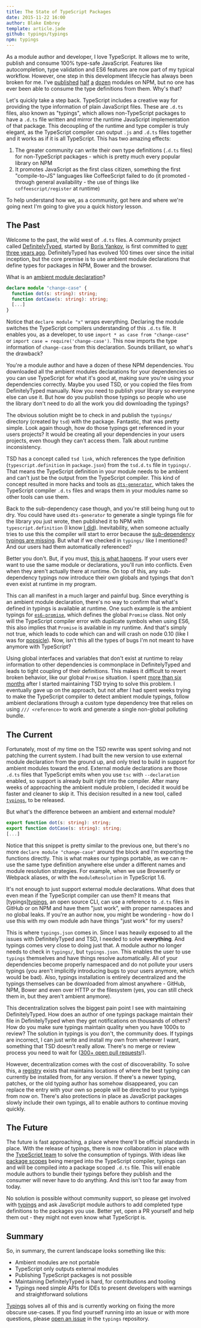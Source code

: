 ```yaml
---
title: The State of TypeScript Packages
date: 2015-11-22 16:00
author: Blake Embrey
template: article.jade
github: typings/typings
npm: typings
---
```


As a module author and developer, I love TypeScript. It allows me to write, publish and consume 100% type-safe JavaScript. Features like autocompletion, type validation and ES6 features are now part of my typical workflow. However, one step in this development lifecycle has always been broken for me. I've [published](https://github.com/blakeembrey/popsicle) [half](https://github.com/TypeStrong/tsconfig) [a](https://github.com/blakeembrey/free-style) [dozen](https://github.com/TypeStrong/ts-node) modules on NPM, but no one has ever been able to consume the type definitions from them. Why's that?

Let's quickly take a step back. TypeScript includes a creative way for providing the type information of plain JavaScript files. These are `.d.ts` files, also known as "typings", which allows non-TypeScript packages to have a `.d.ts` file written and mirror the runtime JavaScript implementation of that package. This decoupling of the runtime and type compiler is truly elegant, as the TypeScript compiler can output `.js` and `.d.ts` files together and it works as if it is all TypeScript. This has two amazing effects:

1. The greater community can write their own type definitions (`.d.ts` files) for non-TypeScript packages - which is pretty much every popular library on NPM
2. It promotes JavaScript as the first class citizen, something the first "compile-to-JS" languages like CoffeeScript failed to do (it promoted - through general availability - the use of things like `coffeescript/register` at runtime)

To help understand how we, as a community, got here and where we're going next I'm going to give you a quick history lesson.

## The Past

Welcome to the past, the wild west of `.d.ts` files. A community project called [DefinitelyTyped](https://github.com/DefinitelyTyped/DefinitelyTyped), started by [Boris Yankov](https://github.com/borisyankov), is first committed to [over three years ago](https://github.com/DefinitelyTyped/DefinitelyTyped/commit/647369a322be470d84f8d226e297267a7d1a0796). DefinitelyTyped has evolved 100 times over since the initial inception, but the core premise is to use ambient module declarations that define types for packages in NPM, Bower and the browser.

What is an [ambient module declaration](https://github.com/DefinitelyTyped/DefinitelyTyped/blob/master/change-case/change-case.d.ts)?

```ts
declare module "change-case" {
  function dot(s: string): string;
  function dotCase(s: string): string;
  [...]
}
```

Notice that `declare module "x"` wraps everything. Declaring the module switches the TypeScript compilers understanding of this `.d.ts` file. It enables you, as a developer, to use `import * as case from "change-case"` or `import case = require('change-case')`. This now imports the type information of `change-case` from this declaration. Sounds brilliant, so what's the drawback?

You're a module author and have a dozen of these NPM dependencies. You downloaded all the ambient modules declarations for your dependencies so you can use TypeScript for what it's good at, making sure you're using your dependencies correctly. Maybe you used TSD, or you copied the files from DefinitelyTyped manually. Now you need to publish your library so everyone else can use it. But how do you publish those typings so people who use the library don't need to do all the work you did downloading the typings?

The obvious solution might be to check in and publish the `typings/` directory (created by `tsd`) with the package. Fantastic, that was pretty simple. Look again though, how do those typings get referenced in your users projects? It would be creating all your dependencies in your users projects, even though they can't access them. Talk about runtime inconsistency.

TSD has a concept called `tsd link`, which references the type definition (`typescript.definition` in `package.json`) from the `tsd.d.ts` file in `typings/`. That means the TypeScript definition in your module needs to be ambient and can't just be the output from the TypeScript compiler. This kind of concept resulted in more hacks and tools as [`dts-generator`](https://github.com/SitePen/dts-generator), which takes the TypeScript compiler `.d.ts` files and wraps them in your modules name so other tools can use them.

Back to the sub-dependency case though, and you're still being hung out to dry. You could have used `dts-generator` to generate a single typings file for the library you just wrote, then published it to NPM with `typescript.definition` (I know [I did](https://github.com/TypeStrong/tsconfig/blob/61bc0ba5997de50432e92d24942cf9d9821f23df/package.json#L6-L8)). Inevitability, when someone actually tries to use this the compiler will start to error because the [sub-dependency typings are missing](https://github.com/TypeStrong/atom-typescript/issues/682). But what if we checked in `typings/` like I mentioned? And our users had them automatically referenced?

Better you don't. But, if you must, [this is what happens](https://github.com/angular/angular/issues/5395). If your users ever want to use the same module or declarations, you'll run into conflicts. Even when they aren't actually there at runtime. On top of this, any sub-dependency typings now introduce their own globals and typings that don't even exist at runtime in my program.

This can all manifest in a much larger and painful bug. Since everything is an ambient module declaration, there's no way to confirm that what's defined in typings is available at runtime. One such example is the ambient typings for [`es6-promise`](https://github.com/DefinitelyTyped/DefinitelyTyped/blob/master/es6-promise/es6-promise.d.ts), which defines the global `Promise` class. Not only will the TypeScript compiler error with duplicate symbols when using ES6, this also implies that `Promise` is available in my runtime. And that's simply not true, which leads to code which can and will crash on node 0.10 (like I was for [popsicle](https://travis-ci.org/blakeembrey/popsicle/jobs/88018081#L316)). Now, isn't this all the types of bugs I'm not meant to have anymore with TypeScript?

Using global interfaces and variables that don't exist at runtime to relay information to other dependencies is commonplace in DefinitelyTyped and leads to tight coupling of their definitions. This makes it difficult to revert broken behavior, like our global `Promise` situation. I spent [more than six months](https://github.com/DefinitelyTyped/tsd/issues/150) after I started maintaining TSD trying to solve this problem. I eventually gave up on the approach, but not after I had spent weeks trying to make the TypeScript compiler to detect ambient module typings, follow ambient declarations through a custom type dependency tree that relies on using `/// <reference>` to work and generate a single non-global polluting bundle.

## The Current

Fortunately, most of my time on the TSD rewrite was spent solving and not patching the current system. I had built the new version to use external module declaration from the ground up, and only tried to build in support for ambient modules toward the end. External module declarations are those `.d.ts` files that TypeScript emits when you use `tsc` with `--declaration` enabled, so support is already built right into the compiler. After many weeks of approaching the ambient module problem, I decided it would be faster and cleaner to skip it. This decision resulted in a new tool, called [`typings`](https://github.com/typings/typings), to be released.

But what's the difference between an ambient and external module?

```ts
export function dot(s: string): string;
export function dotCase(s: string): string;
[...]
```

Notice that this snippet is pretty similar to the previous one, but there's no more `declare module "change-case"` around the block and I'm exporting the functions directly. This is what makes our typings portable, as we can re-use the same type definition anywhere else under a different names and module resolution strategies. For example, when we use Browserify or Webpack aliases, or with the `moduleResolution` in TypeScript 1.6.

It's not enough to just support external module declarations. What does that even mean if the TypeScript compiler can use them? It means that [typings][typings](https://github.com/typings/typings), an open source CLI, can use a reference to `.d.ts` files in GitHub or on NPM and have them "just work", with proper namespaces and no global leaks. If you're an author now, you might be wondering - how do I use this with my own module adn have things "just work" for my users?

This is where `typings.json` comes in. Since I was heavily exposed to all the issues with DefinitelyTyped and TSD, I needed to solve **everything**. And typings comes very close to doing just that. A module author no longer needs to check in `typings/`, but `typings.json`. This enables the user to use `typings` themselves and have things resolve automatically. All of your dependencies become properly namespaced and do not pollute your users typings (you aren't implicitly introducing bugs to your users anymore, which would be bad). Also, typings installation is entirely decentralized and the typings themselves can be downloaded from almost anywhere - GitHub, NPM, Bower and even over HTTP or the filesystem (yes, you can still check them in, but they aren't ambient anymore).

This decentralization solves the biggest pain point I see with maintaining DefinitelyTyped. How does an author of one typings package maintain their file in DefinitelyTyped when they get notifications on thousands of others? How do you make sure typings maintain quality when you have 1000s to review? The solution in typings is you don't, the community does. If typings are incorrect, I can just write and install my own from wherever I want, something that TSD doesn't really allow. There's no merge or review process you need to wait for ([300+ open pull requests](https://github.com/DefinitelyTyped/DefinitelyTyped/pulls)!).

However, decentralization comes with the cost of discoverability. To solve this, a [registry](https://github.com/typings/registry) exists that maintains locations of where the best typing can currently be installed from, for any version. If there's a newer typing, patches, or the old typing author has somehow disappeared, you can replace the entry with your own so people will be directed to your typings from now on. There's also protections in place as JavaScript packages slowly include their own typings, all to enable authors to continue moving quickly.

## The Future

The future is fast approaching, a place where there'll be official standards in place. With the release of typings, there is now collaboration in place with the [TypeScript team](https://github.com/typings/meta/issues/3) to solve the consumption of typings. With ideas like [package scopes](https://github.com/Microsoft/TypeScript/pull/4913) being merged into the TypeScript compiler, typings can and will be compiled into a package scoped `.d.ts` file. This will enable module authors to bundle their typings before they publish and the consumer will never have to do anything. And this isn't too far away from today.

No solution is possible without community support, so please get involved with [typings](https://github.com/typings/typings) and ask JavaScript module authors to add completed type definitions to the packages you use. Better yet, open a PR yourself and help them out - they might not even know what TypeScript is.

## Summary

So, in summary, the current landscape looks something like this:

* Ambient modules are not portable
* TypeScript only outputs external modules
* Publishing TypeScript packages is not possible
* Maintaining DefinitelyTyped is hard, for contributions and tooling
* Typings need simple APIs for IDEs to present developers with warnings and straightforward solutions

[Typings](https://github.com/typings/typings) solves all of this and is currently working on fixing the more obscure use-cases. If you find yourself running into an issue or with more questions, please [open an issue](https://github.com/typings/typings/issues) in the `typings` repository.

